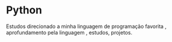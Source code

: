 # Python
Estudos direcionado a minha linguagem de programação favorita , aprofundamento pela linguagem , estudos, projetos.
